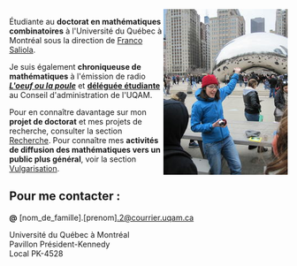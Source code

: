<img style="float: right;" src="photo_Nadia.jpg">

Étudiante au **doctorat en mathématiques combinatoires** à l'Université du Québec à Montréal sous la direction de [Franco Saliola](http://lacim.uqam.ca/~saliola/).


Je suis également **chroniqueuse de mathématiques** à l'émission de radio **[_L'oeuf ou la poule_](http://www.loeufoulapoule.org)** et **[déléguée étudiante](http://www.ca-uqam.info)** au Conseil  d'administration de l'UQAM.

Pour en connaître davantage sur mon **projet de doctorat** et mes projets de recherche, consulter la section [Recherche](recherche). Pour connaître mes **activités de diffusion des mathématiques vers un public plus général**, voir la section [Vulgarisation](vulgarisation).

## Pour me contacter :

**@** [nom_de_famille].[prenom].2@courrier.uqam.ca

Université du Québec à Montréal <br />
Pavillon Président-Kennedy  <br />
Local PK-4528
